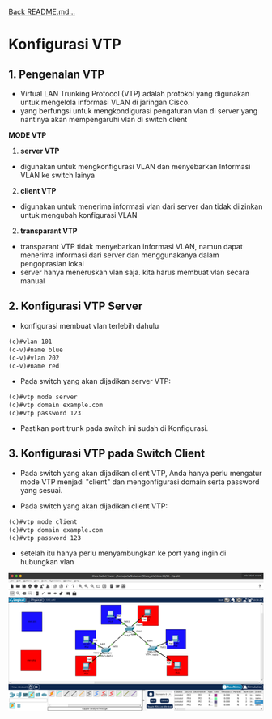 <a href="../../README.md#back">Back README.md...</a>

# Konfigurasi VTP

## 1. **Pengenalan VTP**
- Virtual LAN Trunking Protocol (VTP) adalah protokol yang digunakan untuk mengelola informasi VLAN di jaringan Cisco.
- yang berfungsi untuk mengkondigurasi pengaturan vlan di server yang nantinya akan mempengaruhi vlan di switch client

**MODE VTP**
1. **server VTP**
- digunakan untuk mengkonfigurasi VLAN dan menyebarkan Informasi VLAN ke switch lainya

2. **client VTP**
- digunakan untuk menerima informasi vlan dari server dan tidak diizinkan untuk mengubah konfigurasi VLAN

2. **transparant VTP**
- transparant VTP tidak menyebarkan informasi VLAN, namun dapat menerima informasi dari server dan menggunakanya dalam pengoprasian lokal
- server hanya meneruskan vlan saja. kita harus membuat vlan secara manual

## 2. **Konfigurasi VTP Server**
- konfigurasi membuat vlan terlebih dahulu
```
(c)#vlan 101
(c-v)#name blue
(c-v)#vlan 202
(c-v)#name red
```

- Pada switch yang akan dijadikan server VTP:
```
(c)#vtp mode server
(c)#vtp domain example.com
(c)#vtp password 123
```

- Pastikan port trunk pada switch ini sudah di Konfigurasi.

## 3. **Konfigurasi VTP pada Switch Client**
- Pada switch yang akan dijadikan client VTP, Anda hanya perlu mengatur mode VTP menjadi "client" dan mengonfigurasi domain serta password yang sesuai.

- Pada switch yang akan dijadikan client VTP:
```
(c)#vtp mode client
(c)#vtp domain example.com
(c)#vtp password 123
```

- setelah itu hanya perlu menyambungkan ke port yang ingin di hubungkan vlan

<img src="../../notes cisco/image/2_4.png">